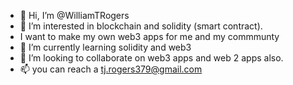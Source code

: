 - 👋 Hi, I’m @WilliamTRogers
- 👀 I’m interested in blockchain and solidity (smart contract). 
- I want to make my own web3 apps for me and my commmunty
- 🌱 I’m currently learning solidity and web3
- 💞️ I’m looking to collaborate on web3 apps and web 2 apps also.
- 📫 you can reach a tj.rogers379@gmail.com

<!---
WilliamTRogers/WilliamTRogers is a ✨ special ✨ repository because its `README.md` (this file) appears on your GitHub profile.
You can click the Preview link to take a look at your changes.
--->
